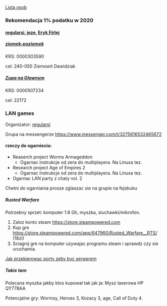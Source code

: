 [Lista osob](https://towers-of-trust.herokuapp.com/show_group/1?tab=members)

### Rekomendacja 1% podatku w 2020
#### [regularsi](https://towers-of-trust.herokuapp.com/show_group/1?tab=tower&tower_id=1), [jeze](https://towers-of-trust.herokuapp.com/show_group/1?tab=tower&tower_id=2), [Eryk Firlej](https://towers-of-trust.herokuapp.com/show_group/1?tab=members)

##### [ziomek-poziomek](https://www.facebook.com/ziomekpoziomek2011/)

KRS: 0000303590

cel: 240-050 Ziemowit Dawidziak

##### [Zupa na Glownym](https://www.facebook.com/ZupaNaGlownym/posts/868633420247116?__tn__=K-R)

KRS: 0000507234

cel: 22172


### LAN games

Organizator: [regularsi](https://towers-of-trust.herokuapp.com/show_group/1?tab=tower&tower_id=1)

Grupa na messengerze https://www.messenger.com/t/3275616532465672

#### rzeczy do ogarniecia:
- Reaserch project Worms Armageddon
  - Ogarnac instrukcje od zera do multiplayera. Na Linuxa tez.
- Research project Age of Empires 2
  - Ogarnac instrukcje od zera do multiplayera. Na Linuxa tez.
- Ogarnac LAN party z chaty vol. 2

Chetni do ogarniania prosze zglaszac sie na grupie na fejsbuku

##### Rusted Warfare

Potrzebny sprzet: komputer 1.8 Gh, myszka, sluchawki/mikrofon.

 1. Zaloz konto steam https://store.steampowered.com
 2. Kup gre https://store.steampowered.com/app/647960/Rusted_Warfare__RTS/ (18zl)
 3. Sciagnij gre na komputer uzywajac programu steam i sprawdz czy sie uruchamia.

[Jak przekierowac porty zeby byc serwerem](https://portforward.com/rusted-warfare/)

##### Takie tam

Polecana myszka jakby ktos kupowal tak jak ja: Mysz laserowa HP QY778AA

Potencjalne gry: Wormsy, Heroes 3, Kozacy 3, age, Call of Duty 4.
